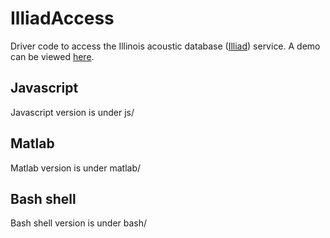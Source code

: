 IlliadAccess
============

Driver code to access the Illinois acoustic database ([Illiad](http://acoustic.ifp.illinois.edu)) service. A demo
can be viewed [here](http://vimeo.com/104966491).

## Javascript
Javascript version is under js/

## Matlab
Matlab version is under matlab/

## Bash shell
Bash shell version is under bash/

